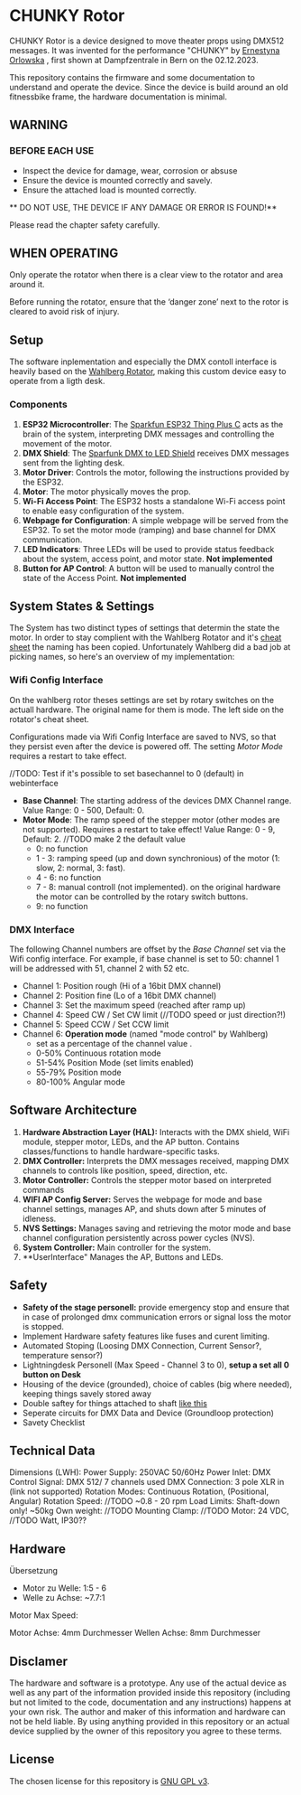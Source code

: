 # CHUNKY Rotor

CHUNKY Rotor is a device designed to move theater props using DMX512 messages. It was invented for the performance "CHUNKY" by [Ernestyna Orlowska](https://www.ernestynaorlowska.ch) , first shown at Dampfzentrale in Bern on the 02.12.2023.

This repository contains the firmware and some documentation to understand and operate the device. Since the device is build around an old fitnessbike frame, the hardware documentation is minimal.

## WARNING

### BEFORE EACH USE

- Inspect the device for damage, wear, corrosion or absuse
- Ensure the device is mounted correctly and savely.
- Ensure the attached load is mounted correctly.

** DO NOT USE, THE DEVICE IF ANY DAMAGE OR ERROR IS FOUND!**

Please read the chapter safety carefully.

## WHEN OPERATING

Only operate the rotator when there is a clear view to the rotator and area around it.

Before running the rotator, ensure that the ‘danger zone’ next to the rotor is cleared to avoid risk of injury.


## Setup

The software inplementation and especially the DMX contoll interface is heavily based on the [Wahlberg Rotator](https://wahlberg.dk/products/dmx-rotators/dmx-rotator.), making this custom device easy to operate from a ligth desk.

### Components

1. **ESP32 Microcontroller**: The [Sparkfun ESP32 Thing Plus C]() acts as the brain of the system, interpreting DMX messages and controlling the movement of the motor.
2. **DMX Shield**: The [Sparfunk DMX to LED Shield]() receives DMX messages sent from the lighting desk.
3. **Motor Driver**: Controls the motor, following the instructions provided by the ESP32.
4. **Motor**: The motor physically moves the prop.
5. **Wi-Fi Access Point**: The ESP32 hosts a standalone Wi-Fi access point to enable easy configuration of the system.
6. **Webpage for Configuration**: A simple webpage will be served from the ESP32. To set the motor mode (ramping) and base channel for DMX communication.
7. **LED Indicators**: Three LEDs will be used to provide status feedback about the system, access point, and motor state. **Not implemented**
8. **Button for AP Control**: A button will be used to manually control the state of the Access Point. **Not implemented**

## System States & Settings

The System has two distinct types of settings that determin the state the motor. In order to stay complient with the Wahlberg Rotator and it's [cheat sheet](https://wahlberg.dk/media/1186/281806004_rotator_cheat-sheet_a5.pdf) the naming has been copied. Unfortunately Wahlberg did a bad job at picking names, so here's an overview of my implementation:

### Wifi Config Interface

On the wahlberg rotor theses settings are set by rotary switches on the actuall hardware. The original name for them is mode. The left side on the rotator's cheat sheet.

Configurations made via Wifi Config Interface are saved to NVS, so that they persist even after the device is powered off. The setting *Motor Mode* requires a restart to take effect.

//TODO: Test if it's possible to set basechannel to 0 (default) in webinterface
- **Base Channel**: The starting address of the devices DMX Channel range. Value Range: 0 - 500, Default: 0.
- **Motor Mode**: The ramp speed of the stepper motor (other modes are not supported). Requires a restart to take effect! Value Range: 0 - 9, Default: 2. //TODO make 2 the default value
    - 0: no function
    - 1 - 3: ramping speed (up and down synchronious) of the motor (1: slow, 2: normal, 3: fast).
    - 4 - 6: no function
    - 7 - 8: manual controll (not implemented). on the original hardware the motor can be controlled by the rotary switch buttons. 
    - 9: no function

### DMX Interface

The following Channel numbers are offset by the *Base Channel* set via the Wifi config interface. For example, if base channel is set to 50: channel 1 will be addressed with 51, channel 2 with 52 etc.

- Channel 1: Position rough (Hi of a 16bit DMX channel)
- Channel 2: Position fine (Lo of a 16bit DMX channel)
- Channel 3: Set the maximum speed (reached after ramp up)
- Channel 4: Speed CW / Set CW limit (//TODO speed or just direction?!)
- Channel 5: Speed CCW / Set CCW limit
- Channel 6: **Operation mode** (named "mode control" by Wahlberg)
    - set as a percentage of the channel value .
    - 0-50% Continuous rotation mode
    - 51-54% Position Mode (set limits enabled)
    - 55-79% Position mode
    - 80-100% Angular mode

## Software Architecture

1. **Hardware Abstraction Layer (HAL):** Interacts with the DMX shield, WiFi module, stepper motor, LEDs, and the AP button. Contains classes/functions to handle hardware-specific tasks.
2. **DMX Controller:** Interprets the DMX messages received, mapping DMX channels to controls like position, speed, direction, etc.
3. **Motor Controller:** Controls the stepper motor based on interpreted commands 
4. **WIFI AP Config Server:** Serves the webpage for mode and base channel settings, manages AP, and shuts down after 5 minutes of idleness.
5. **NVS Settings:** Manages saving and retrieving the motor mode and base channel configuration persistently across power cycles (NVS).
6. **System Controller:** Main controller for the system.
7. **UserInterface" Manages the AP, Buttons and LEDs.

## Safety 

- **Safety of the stage personell:** provide emergency stop and ensure that in case of prolonged dmx communication errors or signal loss the motor is stopped. 
- Implement Hardware safety features like fuses and curent limiting.
- Automated Stoping (Loosing DMX Connection, Current Sensor?, temperature sensor?)
- Lightningdesk Personell (Max Speed - Channel 3 to 0), **setup a set all 0 button on Desk**
- Housing of the device (grounded), choice of cables (big where needed), keeping things savely stored away
- Double saftey for things attached to shaft [like this](https://images.app.goo.gl/RfDvGF1uAmsQuWuMA)
- Seperate circuits for DMX Data and Device (Groundloop protection)
- Savety Checklist


## Technical Data

Dimensions (LWH): 
Power Supply:  250VAC 50/60Hz
Power Inlet:
DMX Control Signal: DMX 512/ 7 channels used
DMX Connection: 3 pole XLR in (link not supported)
Rotation Modes: Continuous Rotation, (Positional, Angular)
Rotation Speed: //TODO ~0.8 - 20 rpm
Load Limits: Shaft-down only! ~50kg
Own weight: //TODO
Mounting Clamp: //TODO
Motor: 24 VDC, //TODO Watt, IP30??





## Hardware

Übersetzung
- Motor zu Welle: 1:5 - 6
- Welle zu Achse: ~7.7:1

Motor Max Speed: 


Motor Achse: 4mm Durchmesser
Wellen Achse: 8mm Durchmesser


## Disclamer

The hardware and software is a prototype. Any use of the actual device as well as any part of the information provided inside this repository (including but not limited to the code, documentation and any instructions) happens at your own risk. The author and maker of this information and hardware can not be held liable. By using anything provided in this repository or an actual device supplied by the owner of this repository you agree to these terms.

## License

The chosen license for this repository is [GNU GPL v3](https://www.gnu.org/licenses/gpl-3.0.html).



